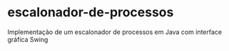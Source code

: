 # escalonador-de-processos
Implementação de um escalonador de processos em Java com interface gráfica Swing

